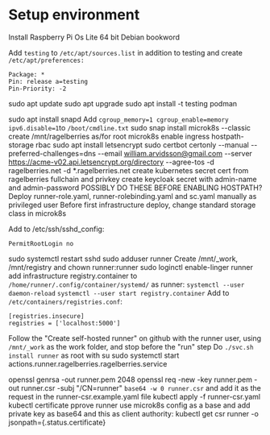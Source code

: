 # Setup environment
Install Raspberry Pi Os Lite 64 bit Debian bookword

Add `testing` to `/etc/apt/sources.list` in addition to testing and create `/etc/apt/preferences:`
```
Package: *
Pin: release a=testing
Pin-Priority: -2
```

sudo apt update
sudo apt upgrade
sudo apt install -t testing podman

sudo apt install snapd
Add  `cgroup_memory=1 cgroup_enable=memory ipv6.disable=1`to `/boot/cmdline.txt`
sudo snap install microk8s --classic
create /mnt/ragelberries as/for root
microk8s enable ingress hostpath-storage rbac
sudo apt install letsencrypt
sudo certbot certonly --manual --preferred-challenges=dns --email william.arvidsson@gmail.com --server https://acme-v02.api.letsencrypt.org/directory --agree-tos -d ragelberries.net -d *.ragelberries.net
create kubernetes secret cert from ragelberries fullchain and privkey
create keycloak secret with admin-name and admin-password
POSSIBLY DO THESE BEFORE ENABLING HOSTPATH?
Deploy runner-role.yaml, runner-rolebinding.yaml and sc.yaml manually as privileged user
Before first infrastructure deploy, change standard storage class in microk8s

Add to /etc/ssh/sshd_config:
```
PermitRootLogin no
```
sudo systemctl restart sshd
sudo adduser runner
Create /mnt/_work, /mnt/registry and chown runner:runner
sudo loginctl enable-linger runner
add infrastructure registry.container to `/home/runner/.config/container/systemd/`
as runner: `systemctl --user daemon-reload`
`systemctl --user start registry.container`
Add to `/etc/containers/registries.conf`:
```
[registries.insecure]
registries = ['localhost:5000']
```
Follow the "Create self-hosted runner" on github with the runner user, using `/mnt/_work` as the work folder, and stop before the "run" step
Do `./svc.sh install runner` as root with su
sudo systemctl start  actions.runner.ragelberries.ragelberries.service

openssl genrsa -out runner.pem 2048
openssl req -new -key runner.pem -out runner.csr -subj "/CN=runner"
`base64 -w 0 runner.csr` and add it as the request in the runner-csr.example.yaml file
kubectl apply -f runner-csr.yaml
kubectl certificate pprove runner
use microk8s config as a base and add private key as base64 and this as client authority:
kubectl get csr runner -o jsonpath={.status.certificate}

